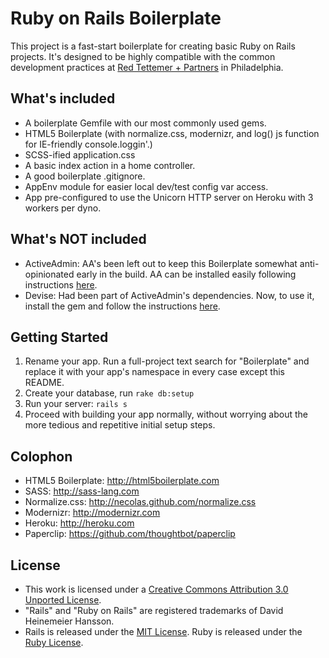 # Ruby on Rails Boilerplate
This project is a fast-start boilerplate for creating basic Ruby on Rails projects. It's designed to be highly compatible with the common development practices at [Red Tettemer + Partners](http://redtettemer.com) in Philadelphia. 


## What's included
- A boilerplate Gemfile with our most commonly used gems.
- HTML5 Boilerplate (with normalize.css, modernizr, and log() js function for IE-friendly console.loggin'.) 
- SCSS-ified application.css
- A basic index action in a home controller.
- A good boilerplate .gitignore.
- AppEnv module for easier local dev/test config var access.
- App pre-configured to use the Unicorn HTTP server on Heroku with 3 workers per dyno.

## What's NOT included
- ActiveAdmin: AA's been left out to keep this Boilerplate somewhat anti-opinionated early in the build. AA can be installed easily following instructions [here](https://github.com/gregbell/active_admin#getting-started). 
- Devise: Had been part of ActiveAdmin's dependencies. Now, to use it, install the gem and follow the instructions [here](https://github.com/plataformatec/devise#getting-started).

## Getting Started
1. Rename your app. Run a full-project text search for "Boilerplate" and replace it with your app's namespace in every case except this README.
2. Create your database, run `rake db:setup`
3. Run your server: `rails s`
4. Proceed with building your app normally, without worrying about the more tedious and repetitive initial setup steps.

## Colophon
- HTML5 Boilerplate: <http://html5boilerplate.com>
- SASS: <http://sass-lang.com>
- Normalize.css: <http://necolas.github.com/normalize.css>
- Modernizr: <http://modernizr.com>
- Heroku: <http://heroku.com>
- Paperclip: <https://github.com/thoughtbot/paperclip>

## License
- This work is licensed under a [Creative Commons Attribution 3.0 Unported License](http://creativecommons.org/licenses/by/3.0/deed.en_US).
- "Rails" and "Ruby on Rails" are registered trademarks of David Heinemeier Hansson.
- Rails is released under the [MIT License](http://www.opensource.org/licenses/mit-license.php). Ruby is released under the [Ruby License](http://www.ruby-lang.org/en/about/license.txt).
